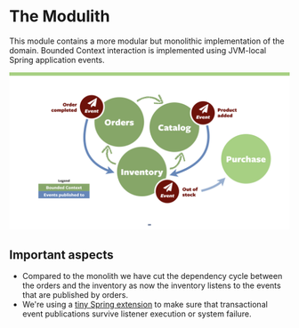 # The Modulith

This module contains a more modular but monolithic implementation of the domain.
Bounded Context interaction is implemented using JVM-local Spring application events.

![Bounded Context interaction](images/modulith.png?raw=true "Modulithic Bounded Context interaction")

## Important aspects

* Compared to the monolith we have cut the dependency cycle between the orders and the inventory as now the inventory listens to the events that are published by orders.
* We're using a [tiny Spring extension](https://github.com/olivergierke/spring-domain-events) to make sure that transactional event publications survive listener execution or system failure.

